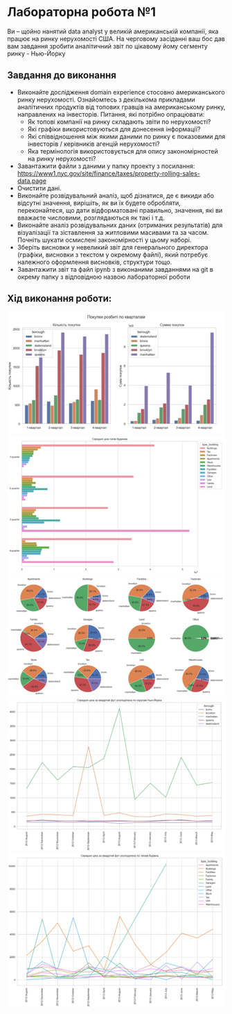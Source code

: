 # Лабораторна робота №1

Ви – щойно нанятий data analyst у великій американській компанії, яка працює на ринку нерухомості США. На черговому засіданні ваш бос дав вам завдання зробити аналітичний звіт по цікавому йому сегменту ринку - Нью-Йорку
## Завдання до виконання
* Виконайте дослідження domain experience стосовно американського ринку нерухомості. Ознайомтесь з декількома прикладами аналітичних продуктів від топових гравців на американському ринку, направлених на інвесторів. Питання, які потрібно опрацювати:
  * Як топові компанії на ринку складають звіти по нерухомості?
  * Які графіки використовуються для донесення інформації?
  * Які співвідношення між якими даними по ринку є показовими для інвесторів / керівників агенцій нерухомості?
  * Яка термінологія використовується для опису закономірностей на ринку нерухомості?
* Завантажити файли з даними у папку проекту з посилання:<br>
https://www1.nyc.gov/site/finance/taxes/property-rolling-sales-data.page
* Очистити дані.
* Виконайте розвідувальний аналіз, щоб дізнатися, де є викиди або відсутні значення, вирішіть, як ви їх будете обробляти, переконайтеся, що дати відформатовані правильно, значення, які ви вважаєте числовими, розглядаються як такі і т.д.
* Виконайте аналіз розвідувальних даних (отриманих результатів) для візуалізації та зіставлення за житловими масивами та за часом. Почніть шукати осмислені закономірності у цьому наборі.
* Зберіть висновки у невеликий звіт для генерального директора (графіки, висновки з текстом у окремому файлі), який потребує належного оформлення висновків, структури тощо.
* Завантажити звіт та файл ipynb з виконаними завданнями на git в окрему папку з відповідною назвою лабораторної роботи

## Хід виконання роботи:
![img.png](img/img.png)
![img_1.png](img/img_1.png)
![img_2.png](img/img_2.png)
![img_3.png](img/img_3.png)
![img_4.png](img/img_4.png)
